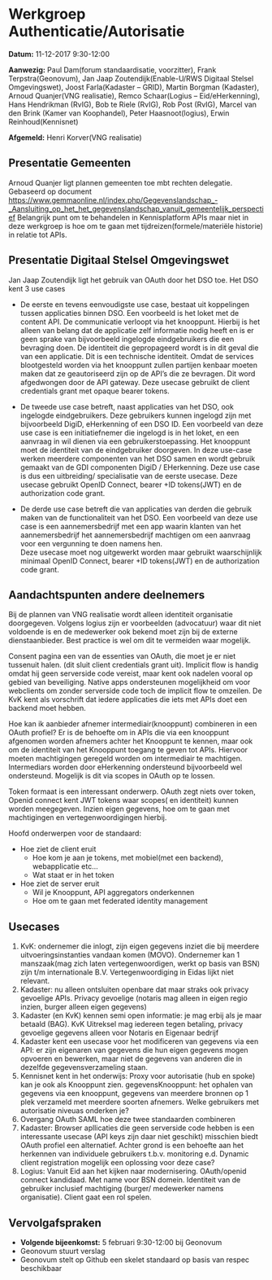# Werkgroep Authenticatie/Autorisatie

**Datum:** 11-12-2017 9:30-12:00

**Aanwezig:** Paul Dam(forum standaardisatie, voorzitter), Frank Terpstra(Geonovum), Jan Jaap Zoutendijk(Enable-U/RWS Digitaal Stelsel Omgevingswet), Joost Farla(Kadaster – GRID), Martin Borgman (Kadaster), Arnoud Quanjer(VNG realisatie), Remco Schaar(Logius – Eid/eHerkenning), Hans Hendrikman (RvIG), Bob te Riele (RvIG), Rob Post (RvIG), Marcel van den Brink (Kamer van Koophandel), Peter Haasnoot(logius), Erwin Reinhoud(Kennisnet)

**Afgemeld:** Henri Korver(VNG realisatie)

## Presentatie Gemeenten

Arnoud Quanjer ligt plannen gemeenten toe mbt rechten delegatie. Gebaseerd op document https://www.gemmaonline.nl/index.php/Gegevenslandschap_-_Aansluiting_op_het_het_gegevenslandschap_vanuit_gemeentelijk_perspectief
Belangrijk punt om te behandelen in Kennisplatform APIs maar niet in deze werkgroep is hoe om te gaan met tijdreizen(formele/materiële historie) in relatie tot APIs.

## Presentatie Digitaal Stelsel Omgevingswet

Jan Jaap Zoutendijk ligt het gebruik van OAuth door het DSO toe.
Het DSO kent 3 use cases
* De eerste en tevens eenvoudigste use case, bestaat uit koppelingen tussen applicaties binnen DSO. Een voorbeeld is het loket met de content API. De communicatie verloopt via het knooppunt. Hierbij is het alleen van belang dat de applicatie zelf informatie nodig heeft en is er geen sprake van bijvoorbeeld ingelogde eindgebruikers die een bevraging doen. De identiteit die gepropageerd wordt is in dit geval die van een applicatie. Dit is een technische identiteit. Omdat de services blootgesteld worden via het knooppunt zullen partijen kenbaar moeten maken dat ze geautoriseerd zijn op de API’s die ze bevragen. Dit word afgedwongen door de API gateway.
Deze usecase gebruikt de client credentials grant met opaque bearer tokens.

* De tweede use case betreft, naast applicaties van het DSO, ook ingelogde eindgebruikers. Deze gebruikers kunnen ingelogd zijn met bijvoorbeeld DigiD, eHerkenning of een DSO ID. Een voorbeeld van deze use case is een initiatiefnemer die ingelogd is in het loket, en een aanvraag in wil dienen via een gebruikerstoepassing. Het knooppunt moet de identiteit van de eindgebruiker doorgeven. In deze use-case werken meerdere componenten van het DSO samen en wordt gebruik gemaakt van de GDI componenten DigiD / EHerkenning. Deze use case is dus een uitbreiding/ specialisatie van de eerste usecase.
Deze usecase gebruikt OpenID Connect, bearer +ID tokens(JWT) en de authorization code grant.

* De derde use case betreft die van applicaties van derden die gebruik maken van de functionaliteit van het DSO. Een voorbeeld van deze use case is een aannemersbedrijf met een app waarin klanten van het aannemersbedrijf het aannemersbedrijf machtigen om een aanvraag voor een vergunning te doen namens hen.  
Deze usecase moet nog uitgewerkt worden maar gebruikt waarschijnlijk minimaal OpenID Connect, bearer +ID tokens(JWT) en de authorization code grant.


## Aandachtspunten andere deelnemers

Bij de plannen van VNG realisatie wordt alleen identiteit organisatie doorgegeven.
Volgens logius zijn er voorbeelden (advocatuur) waar dit niet voldoende is en de medewerker ook bekend moet zijn bij de externe dienstaanbieder.
Best practice is wel om dit te vermeiden waar mogelijk.

Consent pagina een van de essenties van OAuth, die moet je er niet tussenuit halen. (dit sluit client credentials grant uit).
Implicit flow is handig omdat hij geen serverside code vereist, maar kent ook nadelen vooral op gebied van beveiliging.
Native apps ondersteunen mogelijkheid om voor webclients om zonder serverside code toch de implicit flow te omzeilen.
De KvK kent als vorschrift dat iedere applicaties die iets met APIs doet een backend moet hebben.

Hoe kan ik aanbieder afnemer intermediair(knooppunt) combineren in een OAuth profiel? Er is de behoefte om in APIs die via een knooppunt afgenomen worden afnemers achter het Knooppunt te kennen, maar ook om de identiteit van het Knooppunt toegang te geven tot APIs.
Hiervoor moeten machtigingen geregeld worden om intermediair te machtigen. Intermediars worden door eHerkenning ondersteund bijvoorbeeld wel ondersteund.
Mogelijk is dit via scopes in OAuth op te lossen.

Token formaat is een interessant onderwerp. OAuth zegt niets over token, Openid connect kent JWT tokens waar scopes( en identiteit) kunnen worden meegegeven.
 Inzien eigen gegevens, hoe om te gaan met machtigingen en vertegenwoordigingen hierbij.

Hoofd onderwerpen voor de standaard: 
* Hoe ziet de client eruit
  * Hoe kom je aan je tokens, met mobiel(met een backend), webapplicatie etc...
  * Wat staat er in het token
* Hoe ziet de server eruit
  * Wil je Knooppunt, API aggregators onderkennen
  * Hoe om te gaan met federated identity management

## Usecases

1. KvK: ondernemer die inlogt, zijn eigen gegevens inziet die bij meerdere uitvoeringsinstanties vandaan komen (MOVO). Ondernemer kan 1 manszaak(mag zich laten vertegenwoordigen, werkt op basis van BSN) zijn t/m internationale B.V. Vertegenwoordiging in Eidas lijkt niet relevant.
2. Kadaster: nu alleen ontsluiten openbare dat maar straks ook privacy gevoelige APIs. Privacy gevoelige (notaris mag alleen in eigen regio inzien, burger alleen eigen gegevens)
3. Kadaster (en KvK) kennen semi open informatie: je mag erbij als je maar betaald (BAG). KvK Uitreksel mag iedereen tegen betaling, privacy gevoelige gegevens alleen voor Notaris en Eigenaar bedrijf
4. Kadaster kent een usecase voor het modificeren van gegevens via een API: er zijn eigenaren van gegevens die hun eigen gegevens mogen opvoeren en bewerken, maar niet de gegevens van anderen die in dezelfde gegevensverzameling staan.
5. Kennisnet kent in het onderwijs: Proxy voor autorisatie (hub en spoke) kan je ook als Knooppunt zien. gegevensKnooppunt: het ophalen van gegevens via een knooppunt, gegevens van meerdere bronnen op 1 plek verzameld met meerdere soorten afnemers. Welke gebruikers met autorisatie niveuas onderken je?
6. Overgang OAuth SAML hoe deze twee standaarden combineren
8. Kadaster: Browser apllicaties die geen serverside code hebben is een interessante usecase (API keys zijn daar niet geschikt) misschien biedt OAuth profiel een alternatief. Achter grond is een behoefte aan het herkennen van individuele gebruikers t.b.v. monitoring e.d. Dynamic client registration mogelijk een oplossing voor deze case?
9. Logius: Vanuit Eid aan het kijken naar modernisering. OAuth/openid connect kandidaad. Met name voor BSN domein. Identiteit van de gebruiker inclusief machtiging (burger/ medewerker namens organisatie). Client gaat een rol spelen. 

## Vervolgafspraken

* **Volgende bijeenkomst:** 5 februari 9:30-12:00 bij Geonovum
* Geonovum stuurt verslag
* Geonovum stelt op Github een skelet standaard op basis van respec beschikbaar





